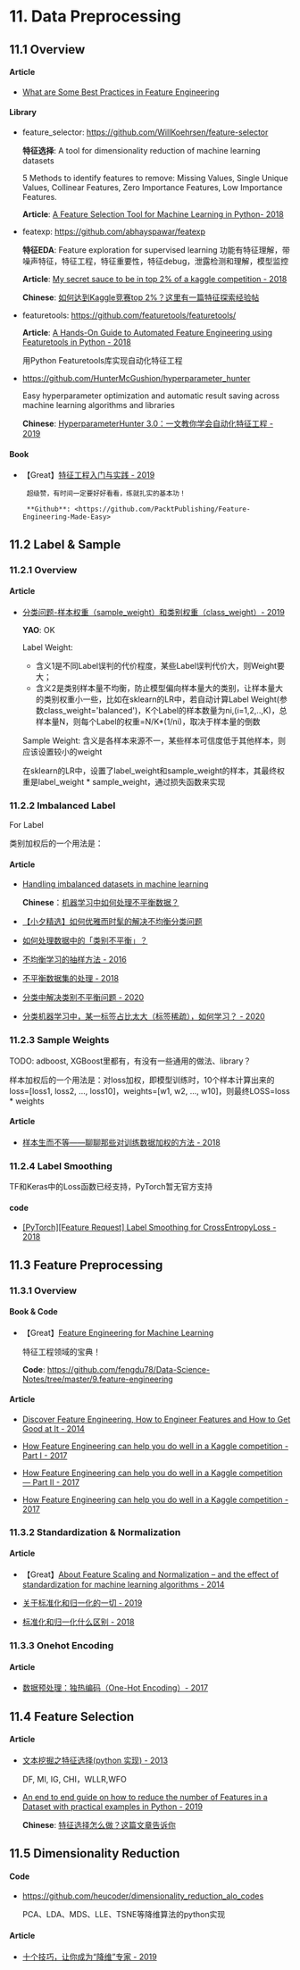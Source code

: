 # 11. Data Preprocessing

## 11.1 Overview

#### Article

- [What are Some Best Practices in Feature Engineering](https://www.quora.com/What-are-some-best-practices-in-Feature-Engineering)

#### Library

- feature_selector: <https://github.com/WillKoehrsen/feature-selector>

    **特征选择**: A tool for dimensionality reduction of machine learning datasets

    5 Methods to identify features to remove: Missing Values, Single Unique Values, Collinear Features, Zero Importance Features, Low Importance Features.

    **Article**: [A Feature Selection Tool for Machine Learning in Python- 2018](https://towardsdatascience.com/a-feature-selection-tool-for-machine-learning-in-python-b64dd23710f0)

- featexp: <https://github.com/abhayspawar/featexp>

    **特征EDA**: Feature exploration for supervised learning  功能有特征理解，带噪声特征，特征工程，特征重要性，特征debug，泄露检测和理解，模型监控

    **Article**: [My secret sauce to be in top 2% of a kaggle competition - 2018](https://towardsdatascience.com/my-secret-sauce-to-be-in-top-2-of-a-kaggle-competition-57cff0677d3c)

    **Chinese**: [如何达到Kaggle竞赛top 2%？这里有一篇特征探索经验帖](https://www.sohu.com/a/273552971_129720)

- featuretools: <https://github.com/featuretools/featuretools/>

    **Article**: [A Hands-On Guide to Automated Feature Engineering using Featuretools in Python - 2018](https://www.analyticsvidhya.com/blog/2018/08/guide-automated-feature-engineering-featuretools-python/)

    用Python Featuretools库实现自动化特征工程

- <https://github.com/HunterMcGushion/hyperparameter_hunter>

    Easy hyperparameter optimization and automatic result saving across machine learning algorithms and libraries

    **Chinese**: [HyperparameterHunter 3.0：一文教你学会自动化特征工程 - 2019](https://mp.weixin.qq.com/s?__biz=MzA3MzI4MjgzMw==&mid=2650768854&idx=4&sn=f5c6ba9f90e19352ededc43187014b0d)

#### Book

- 【Great】[特征工程入门与实践 - 2019](https://www.ituring.com.cn/book/2606)

       超级赞，有时间一定要好好看看，练就扎实的基本功！

       **Github**: <https://github.com/PacktPublishing/Feature-Engineering-Made-Easy>


## 11.2 Label & Sample

### 11.2.1 Overview

#### Article

- [分类问题-样本权重（sample_weight）和类别权重（class_weight）- 2019](https://zhuanlan.zhihu.com/p/75679299)

    **YAO**: OK

    Label Weight: 
    - 含义1是不同Label误判的代价程度，某些Label误判代价大，则Weight要大；
    - 含义2是类别样本量不均衡，防止模型偏向样本量大的类别，让样本量大的类别权重小一些，比如在sklearn的LR中，若自动计算Label Weight(参数class_weight='balanced')，K个Label的样本数量为ni,(i=1,2,..,K)，总样本量N，则每个Label的权重=N/K*(1/ni)，取决于样本量的倒数

    Sample Weight: 含义是各样本来源不一，某些样本可信度低于其他样本，则应该设置较小的weight

    在sklearn的LR中，设置了label_weight和sample_weight的样本，其最终权重是label_weight * sample_weight，通过损失函数来实现


### 11.2.2 Imbalanced Label

For Label

类别加权后的一个用法是：

#### Article

- [Handling imbalanced datasets in machine learning](https://towardsdatascience.com/handling-imbalanced-datasets-in-machine-learning-7a0e84220f28)

    **Chinese**：[机器学习中如何处理不平衡数据？](https://mp.weixin.qq.com/s?__biz=MzA3MzI4MjgzMw==&mid=2650757216&idx=4&sn=78e370b11becb62d97e35f2c42d1d390)

- [【小夕精选】如何优雅而时髦的解决不均衡分类问题](https://mp.weixin.qq.com/s?__biz=MzIwNzc2NTk0NQ==&mid=2247484993&idx=1&sn=0bd32089a638e5a1b48239656febb6e0)

- [如何处理数据中的「类别不平衡」？](https://zhuanlan.zhihu.com/p/32940093)

- [不均衡学习的抽样方法 - 2016](https://blog.csdn.net/u011414200/article/details/50664266)

- [不平衡数据集的处理 - 2018](https://www.cnblogs.com/kamekin/p/9824294.html)

- [分类中解决类别不平衡问题 - 2020](https://mp.weixin.qq.com/s/NE4JLEGjyCYh7nqYK8W1IQ)

- [分类机器学习中，某一标签占比太大（标签稀疏），如何学习？ - 2020](https://www.zhihu.com/question/372186043)


### 11.2.3 Sample Weights

TODO: adboost, XGBoost里都有，有没有一些通用的做法、library？

样本加权后的一个用法是：对loss加权，即模型训练时，10个样本计算出来的loss=[loss1, loss2, ..., loss10]，weights=[w1, w2, ..., w10]，则最终LOSS=loss * weights

#### Article

- [样本生而不等——聊聊那些对训练数据加权的方法 - 2018](https://zhuanlan.zhihu.com/p/53545036)


### 11.2.4 Label Smoothing

TF和Keras中的Loss函数已经支持，PyTorch暂无官方支持

#### code

- [[PyTorch][Feature Request] Label Smoothing for CrossEntropyLoss - 2018](https://github.com/pytorch/pytorch/issues/7455)



## 11.3 Feature Preprocessing

### 11.3.1 Overview

#### Book & Code

- 【Great】[Feature Engineering for Machine Learning](https://www.oreilly.com/library/view/feature-engineering-for/9781491953235/)

    特征工程领域的宝典！

    **Code**: <https://github.com/fengdu78/Data-Science-Notes/tree/master/9.feature-engineering>

#### Article

- [Discover Feature Engineering, How to Engineer Features and How to Get Good at It - 2014](https://machinelearningmastery.com/discover-feature-engineering-how-to-engineer-features-and-how-to-get-good-at-it/)

- [How Feature Engineering can help you do well in a Kaggle competition - Part I - 2017](https://medium.com/unstructured/how-feature-engineering-can-help-you-do-well-in-a-kaggle-competition-part-i-9cc9a883514d)

- [How Feature Engineering can help you do well in a Kaggle competition — Part II - 2017](https://medium.com/unstructured/how-feature-engineering-can-help-you-do-well-in-a-kaggle-competition-part-ii-3645d92282b8)

- [How Feature Engineering can help you do well in a Kaggle competition - 2017](https://medium.com/unstructured/how-feature-engineering-can-help-you-do-well-in-a-kaggle-competition-part-iii-f67567aaf57c)


### 11.3.2 Standardization & Normalization

#### Article

- 【Great】[About Feature Scaling and Normalization – and the effect of standardization for machine learning algorithms - 2014](http://sebastianraschka.com/Articles/2014_about_feature_scaling.html)

- [关于标准化和归一化的一切 - 2019](https://mp.weixin.qq.com/s?__biz=MzIwODI2NDkxNQ==&mid=2247484804&idx=3&sn=74e2179759b1a3a5f9b8c3434cdbfb01)

- [标准化和归一化什么区别 - 2018](https://www.zhihu.com/question/20467170)


### 11.3.3 Onehot Encoding

#### Article

- [数据预处理：独热编码（One-Hot Encoding）- 2017](https://blog.csdn.net/pipisorry/article/details/61193868)


## 11.4 Feature Selection

#### Article

- [文本挖掘之特征选择(python 实现) - 2013](https://www.cnblogs.com/wangbogong/p/3251132.html)

    DF, MI, IG, CHI，WLLR,WFO

- [An end to end guide on how to reduce the number of Features in a Dataset with practical examples in Python - 2019](https://towardsdatascience.com/feature-selection-techniques-1bfab5fe0784)

    **Chinese**: [特征选择怎么做？这篇文章告诉你](https://mp.weixin.qq.com/s?__biz=MzU3NjE4NjQ4MA==&mid=2247486261&idx=4&sn=04a6e216468b8429e38f580089dd9f82)


## 11.5 Dimensionality Reduction

#### Code

- <https://github.com/heucoder/dimensionality_reduction_alo_codes>

    PCA、LDA、MDS、LLE、TSNE等降维算法的python实现

#### Article

- [十个技巧，让你成为“降维”专家 - 2019](https://mp.weixin.qq.com/s?__biz=MzIwOTc2MTUyMg==&mid=2247490939&idx=3&sn=d4e3a04c6b94a93c35bc0264bb056213)

